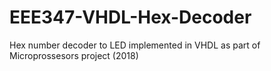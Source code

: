 # EEE347-VHDL-Hex-Decoder
Hex number decoder to LED implemented in VHDL as part of Microprossesors project (2018)
